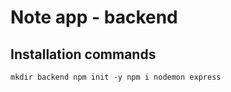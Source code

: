 # Note app - backend

## Installation commands

`mkdir backend
 npm init -y
 npm i nodemon express`
 

 


